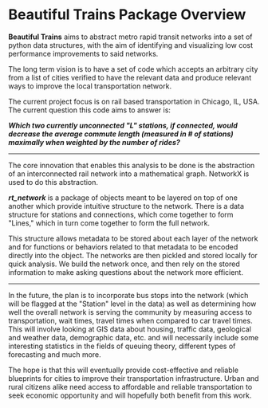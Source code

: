 # Beautiful Trains Package Overview
**Beautiful Trains** aims to abstract metro rapid transit networks into a set of python data structures, with the aim of identifying and visualizing low cost performance improvements to said networks.

The long term vision is to have a set of code which accepts an arbitrary city from a list of cities verified to have the relevant data and produce relevant ways to improve the local transportation network.

The current project focus is on rail based transportation in Chicago, IL, USA. The current question this code aims to answer is:

***Which two currently unconnected "L" stations, if connected, would decrease the average commute length (measured in # of stations) maximally when weighted by the number of rides?***
****
The core innovation that enables this analysis to be done is the abstraction of an interconnected rail network into a mathematical graph. 
NetworkX is used to do this abstraction.

***rt_network*** is a package of objects meant to be layered on top of one another which provide intuitive structure to the network. 
There is a data structure for stations and connections, which come together to form "Lines," which in turn come together to form the full network.

This structure allows metadata to be stored about each layer of the network and for functions or behaviors related to that metadata to be encoded directly into the object. 
The networks are then pickled and stored locally for quick analysis. 
We build the network once, and then rely on the stored information to make asking questions about the network more efficient.

****

In the future, the plan is to incorporate bus stops into the network (which will be flagged at the "Station" level in the data) as well as determining how well the overall network is serving the community by measuring access to transportation, wait times, travel times when compared to car travel times.
This will involve looking at GIS data about housing, traffic data, geological and weather data, demographic data, etc. and will necessarily include some interesting statistics in the fields of queuing theory, different types of forecasting and much more.

The hope is that this will eventually provide cost-effective and reliable blueprints for cities to improve their transportation infrastructure.
Urban and rural citizens alike need access to affordable and reliable transportation to seek economic opportunity and will hopefully both benefit from this work.
